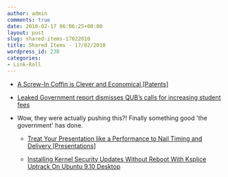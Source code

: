 ```yaml
---
author: admin
comments: true
date: 2010-02-17 06:06:25+00:00
layout: post
slug: shared-items-17022010
title: Shared Items - 17/02/2010
wordpress_id: 230
categories:
- Link-Roll
---
```


  * [A Screw-In Coffin is Clever and Economical [Patents]](http://feeds.gawker.com/~r/gizmodo/full/~3/1q-6FCFQ6-w/a-screw+in-coffin-is-clever-and-economical)
  

  * [Leaked Government report dismisses QUB’s calls for increasing student fees](http://www.thegown.org.uk/2010/02/16/leaked-government-report-dismisses-qubs-calls-for-increasing-student-fees/)
  
- Wow, they were actually pushing this?! Finally something good 'the government' has done.
  * [Treat Your Presentation like a Performance to Nail Timing and Delivery [Presentations]](http://feeds.gawker.com/~r/lifehacker/full/~3/Evopx3QYEkk/treat-your-presentation-like-a-performance-to-nail-timing-and-delivery)
  

  * [Installing Kernel Security Updates Without Reboot With Ksplice Uptrack On Ubuntu 9.10 Desktop](http://www.howtoforge.com/installing-kernel-security-updates-without-reboot-with-ksplice-uptrack-on-ubuntu-9.10-desktop)
  

